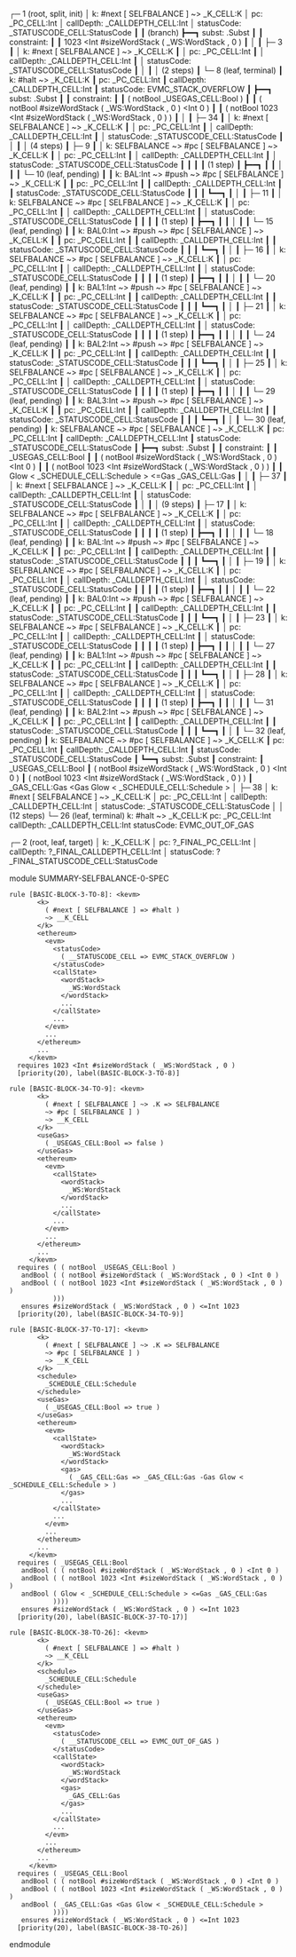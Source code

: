
┌─ 1 (root, split, init)
│   k: #next [ SELFBALANCE ] ~> _K_CELL:K
│   pc: _PC_CELL:Int
│   callDepth: _CALLDEPTH_CELL:Int
│   statusCode: _STATUSCODE_CELL:StatusCode
┃
┃ (branch)
┣━━┓ subst: .Subst
┃  ┃ constraint:
┃  ┃     1023 <Int #sizeWordStack ( _WS:WordStack , 0 )
┃  │
┃  ├─ 3
┃  │   k: #next [ SELFBALANCE ] ~> _K_CELL:K
┃  │   pc: _PC_CELL:Int
┃  │   callDepth: _CALLDEPTH_CELL:Int
┃  │   statusCode: _STATUSCODE_CELL:StatusCode
┃  │
┃  │  (2 steps)
┃  └─ 8 (leaf, terminal)
┃      k: #halt ~> _K_CELL:K
┃      pc: _PC_CELL:Int
┃      callDepth: _CALLDEPTH_CELL:Int
┃      statusCode: EVMC_STACK_OVERFLOW
┃
┣━━┓ subst: .Subst
┃  ┃ constraint:
┃  ┃     ( notBool _USEGAS_CELL:Bool )
┃  ┃     ( notBool #sizeWordStack ( _WS:WordStack , 0 ) <Int 0 )
┃  ┃     ( notBool 1023 <Int #sizeWordStack ( _WS:WordStack , 0 ) )
┃  │
┃  ├─ 34
┃  │   k: #next [ SELFBALANCE ] ~> _K_CELL:K
┃  │   pc: _PC_CELL:Int
┃  │   callDepth: _CALLDEPTH_CELL:Int
┃  │   statusCode: _STATUSCODE_CELL:StatusCode
┃  │
┃  │  (4 steps)
┃  ├─ 9
┃  │   k: SELFBALANCE ~> #pc [ SELFBALANCE ] ~> _K_CELL:K
┃  │   pc: _PC_CELL:Int
┃  │   callDepth: _CALLDEPTH_CELL:Int
┃  │   statusCode: _STATUSCODE_CELL:StatusCode
┃  ┃
┃  ┃ (1 step)
┃  ┣━━┓
┃  ┃  │
┃  ┃  └─ 10 (leaf, pending)
┃  ┃      k: BAL:Int ~> #push ~> #pc [ SELFBALANCE ] ~> _K_CELL:K
┃  ┃      pc: _PC_CELL:Int
┃  ┃      callDepth: _CALLDEPTH_CELL:Int
┃  ┃      statusCode: _STATUSCODE_CELL:StatusCode
┃  ┃
┃  ┗━━┓
┃     │
┃     ├─ 11
┃     │   k: SELFBALANCE ~> #pc [ SELFBALANCE ] ~> _K_CELL:K
┃     │   pc: _PC_CELL:Int
┃     │   callDepth: _CALLDEPTH_CELL:Int
┃     │   statusCode: _STATUSCODE_CELL:StatusCode
┃     ┃
┃     ┃ (1 step)
┃     ┣━━┓
┃     ┃  │
┃     ┃  └─ 15 (leaf, pending)
┃     ┃      k: BAL0:Int ~> #push ~> #pc [ SELFBALANCE ] ~> _K_CELL:K
┃     ┃      pc: _PC_CELL:Int
┃     ┃      callDepth: _CALLDEPTH_CELL:Int
┃     ┃      statusCode: _STATUSCODE_CELL:StatusCode
┃     ┃
┃     ┗━━┓
┃        │
┃        ├─ 16
┃        │   k: SELFBALANCE ~> #pc [ SELFBALANCE ] ~> _K_CELL:K
┃        │   pc: _PC_CELL:Int
┃        │   callDepth: _CALLDEPTH_CELL:Int
┃        │   statusCode: _STATUSCODE_CELL:StatusCode
┃        ┃
┃        ┃ (1 step)
┃        ┣━━┓
┃        ┃  │
┃        ┃  └─ 20 (leaf, pending)
┃        ┃      k: BAL1:Int ~> #push ~> #pc [ SELFBALANCE ] ~> _K_CELL:K
┃        ┃      pc: _PC_CELL:Int
┃        ┃      callDepth: _CALLDEPTH_CELL:Int
┃        ┃      statusCode: _STATUSCODE_CELL:StatusCode
┃        ┃
┃        ┗━━┓
┃           │
┃           ├─ 21
┃           │   k: SELFBALANCE ~> #pc [ SELFBALANCE ] ~> _K_CELL:K
┃           │   pc: _PC_CELL:Int
┃           │   callDepth: _CALLDEPTH_CELL:Int
┃           │   statusCode: _STATUSCODE_CELL:StatusCode
┃           ┃
┃           ┃ (1 step)
┃           ┣━━┓
┃           ┃  │
┃           ┃  └─ 24 (leaf, pending)
┃           ┃      k: BAL2:Int ~> #push ~> #pc [ SELFBALANCE ] ~> _K_CELL:K
┃           ┃      pc: _PC_CELL:Int
┃           ┃      callDepth: _CALLDEPTH_CELL:Int
┃           ┃      statusCode: _STATUSCODE_CELL:StatusCode
┃           ┃
┃           ┗━━┓
┃              │
┃              ├─ 25
┃              │   k: SELFBALANCE ~> #pc [ SELFBALANCE ] ~> _K_CELL:K
┃              │   pc: _PC_CELL:Int
┃              │   callDepth: _CALLDEPTH_CELL:Int
┃              │   statusCode: _STATUSCODE_CELL:StatusCode
┃              ┃
┃              ┃ (1 step)
┃              ┣━━┓
┃              ┃  │
┃              ┃  └─ 29 (leaf, pending)
┃              ┃      k: BAL3:Int ~> #push ~> #pc [ SELFBALANCE ] ~> _K_CELL:K
┃              ┃      pc: _PC_CELL:Int
┃              ┃      callDepth: _CALLDEPTH_CELL:Int
┃              ┃      statusCode: _STATUSCODE_CELL:StatusCode
┃              ┃
┃              ┗━━┓
┃                 │
┃                 └─ 30 (leaf, pending)
┃                     k: SELFBALANCE ~> #pc [ SELFBALANCE ] ~> _K_CELL:K
┃                     pc: _PC_CELL:Int
┃                     callDepth: _CALLDEPTH_CELL:Int
┃                     statusCode: _STATUSCODE_CELL:StatusCode
┃
┣━━┓ subst: .Subst
┃  ┃ constraint:
┃  ┃     _USEGAS_CELL:Bool
┃  ┃     ( notBool #sizeWordStack ( _WS:WordStack , 0 ) <Int 0 )
┃  ┃     ( notBool 1023 <Int #sizeWordStack ( _WS:WordStack , 0 ) )
┃  ┃     Glow < _SCHEDULE_CELL:Schedule > <=Gas _GAS_CELL:Gas
┃  │
┃  ├─ 37
┃  │   k: #next [ SELFBALANCE ] ~> _K_CELL:K
┃  │   pc: _PC_CELL:Int
┃  │   callDepth: _CALLDEPTH_CELL:Int
┃  │   statusCode: _STATUSCODE_CELL:StatusCode
┃  │
┃  │  (9 steps)
┃  ├─ 17
┃  │   k: SELFBALANCE ~> #pc [ SELFBALANCE ] ~> _K_CELL:K
┃  │   pc: _PC_CELL:Int
┃  │   callDepth: _CALLDEPTH_CELL:Int
┃  │   statusCode: _STATUSCODE_CELL:StatusCode
┃  ┃
┃  ┃ (1 step)
┃  ┣━━┓
┃  ┃  │
┃  ┃  └─ 18 (leaf, pending)
┃  ┃      k: BAL:Int ~> #push ~> #pc [ SELFBALANCE ] ~> _K_CELL:K
┃  ┃      pc: _PC_CELL:Int
┃  ┃      callDepth: _CALLDEPTH_CELL:Int
┃  ┃      statusCode: _STATUSCODE_CELL:StatusCode
┃  ┃
┃  ┗━━┓
┃     │
┃     ├─ 19
┃     │   k: SELFBALANCE ~> #pc [ SELFBALANCE ] ~> _K_CELL:K
┃     │   pc: _PC_CELL:Int
┃     │   callDepth: _CALLDEPTH_CELL:Int
┃     │   statusCode: _STATUSCODE_CELL:StatusCode
┃     ┃
┃     ┃ (1 step)
┃     ┣━━┓
┃     ┃  │
┃     ┃  └─ 22 (leaf, pending)
┃     ┃      k: BAL0:Int ~> #push ~> #pc [ SELFBALANCE ] ~> _K_CELL:K
┃     ┃      pc: _PC_CELL:Int
┃     ┃      callDepth: _CALLDEPTH_CELL:Int
┃     ┃      statusCode: _STATUSCODE_CELL:StatusCode
┃     ┃
┃     ┗━━┓
┃        │
┃        ├─ 23
┃        │   k: SELFBALANCE ~> #pc [ SELFBALANCE ] ~> _K_CELL:K
┃        │   pc: _PC_CELL:Int
┃        │   callDepth: _CALLDEPTH_CELL:Int
┃        │   statusCode: _STATUSCODE_CELL:StatusCode
┃        ┃
┃        ┃ (1 step)
┃        ┣━━┓
┃        ┃  │
┃        ┃  └─ 27 (leaf, pending)
┃        ┃      k: BAL1:Int ~> #push ~> #pc [ SELFBALANCE ] ~> _K_CELL:K
┃        ┃      pc: _PC_CELL:Int
┃        ┃      callDepth: _CALLDEPTH_CELL:Int
┃        ┃      statusCode: _STATUSCODE_CELL:StatusCode
┃        ┃
┃        ┗━━┓
┃           │
┃           ├─ 28
┃           │   k: SELFBALANCE ~> #pc [ SELFBALANCE ] ~> _K_CELL:K
┃           │   pc: _PC_CELL:Int
┃           │   callDepth: _CALLDEPTH_CELL:Int
┃           │   statusCode: _STATUSCODE_CELL:StatusCode
┃           ┃
┃           ┃ (1 step)
┃           ┣━━┓
┃           ┃  │
┃           ┃  └─ 31 (leaf, pending)
┃           ┃      k: BAL2:Int ~> #push ~> #pc [ SELFBALANCE ] ~> _K_CELL:K
┃           ┃      pc: _PC_CELL:Int
┃           ┃      callDepth: _CALLDEPTH_CELL:Int
┃           ┃      statusCode: _STATUSCODE_CELL:StatusCode
┃           ┃
┃           ┗━━┓
┃              │
┃              └─ 32 (leaf, pending)
┃                  k: SELFBALANCE ~> #pc [ SELFBALANCE ] ~> _K_CELL:K
┃                  pc: _PC_CELL:Int
┃                  callDepth: _CALLDEPTH_CELL:Int
┃                  statusCode: _STATUSCODE_CELL:StatusCode
┃
┗━━┓ subst: .Subst
   ┃ constraint:
   ┃     _USEGAS_CELL:Bool
   ┃     ( notBool #sizeWordStack ( _WS:WordStack , 0 ) <Int 0 )
   ┃     ( notBool 1023 <Int #sizeWordStack ( _WS:WordStack , 0 ) )
   ┃     _GAS_CELL:Gas <Gas Glow < _SCHEDULE_CELL:Schedule >
   │
   ├─ 38
   │   k: #next [ SELFBALANCE ] ~> _K_CELL:K
   │   pc: _PC_CELL:Int
   │   callDepth: _CALLDEPTH_CELL:Int
   │   statusCode: _STATUSCODE_CELL:StatusCode
   │
   │  (12 steps)
   └─ 26 (leaf, terminal)
       k: #halt ~> _K_CELL:K
       pc: _PC_CELL:Int
       callDepth: _CALLDEPTH_CELL:Int
       statusCode: EVMC_OUT_OF_GAS


┌─ 2 (root, leaf, target)
│   k: _K_CELL:K
│   pc: ?_FINAL_PC_CELL:Int
│   callDepth: ?_FINAL_CALLDEPTH_CELL:Int
│   statusCode: ?_FINAL_STATUSCODE_CELL:StatusCode



module SUMMARY-SELFBALANCE-0-SPEC
    
    
    rule [BASIC-BLOCK-3-TO-8]: <kevm>
           <k>
             ( #next [ SELFBALANCE ] => #halt )
             ~> __K_CELL
           </k>
           <ethereum>
             <evm>
               <statusCode>
                 ( __STATUSCODE_CELL => EVMC_STACK_OVERFLOW )
               </statusCode>
               <callState>
                 <wordStack>
                   _WS:WordStack
                 </wordStack>
                 ...
               </callState>
               ...
             </evm>
             ...
           </ethereum>
           ...
         </kevm>
      requires 1023 <Int #sizeWordStack ( _WS:WordStack , 0 )
      [priority(20), label(BASIC-BLOCK-3-TO-8)]
    
    rule [BASIC-BLOCK-34-TO-9]: <kevm>
           <k>
             ( #next [ SELFBALANCE ] ~> .K => SELFBALANCE
             ~> #pc [ SELFBALANCE ] )
             ~> __K_CELL
           </k>
           <useGas>
             ( _USEGAS_CELL:Bool => false )
           </useGas>
           <ethereum>
             <evm>
               <callState>
                 <wordStack>
                   _WS:WordStack
                 </wordStack>
                 ...
               </callState>
               ...
             </evm>
             ...
           </ethereum>
           ...
         </kevm>
      requires ( ( notBool _USEGAS_CELL:Bool )
       andBool ( ( notBool #sizeWordStack ( _WS:WordStack , 0 ) <Int 0 )
       andBool ( ( notBool 1023 <Int #sizeWordStack ( _WS:WordStack , 0 ) )
               )))
       ensures #sizeWordStack ( _WS:WordStack , 0 ) <=Int 1023
      [priority(20), label(BASIC-BLOCK-34-TO-9)]
    
    rule [BASIC-BLOCK-37-TO-17]: <kevm>
           <k>
             ( #next [ SELFBALANCE ] ~> .K => SELFBALANCE
             ~> #pc [ SELFBALANCE ] )
             ~> __K_CELL
           </k>
           <schedule>
             _SCHEDULE_CELL:Schedule
           </schedule>
           <useGas>
             ( _USEGAS_CELL:Bool => true )
           </useGas>
           <ethereum>
             <evm>
               <callState>
                 <wordStack>
                   _WS:WordStack
                 </wordStack>
                 <gas>
                   ( _GAS_CELL:Gas => _GAS_CELL:Gas -Gas Glow < _SCHEDULE_CELL:Schedule > )
                 </gas>
                 ...
               </callState>
               ...
             </evm>
             ...
           </ethereum>
           ...
         </kevm>
      requires ( _USEGAS_CELL:Bool
       andBool ( ( notBool #sizeWordStack ( _WS:WordStack , 0 ) <Int 0 )
       andBool ( ( notBool 1023 <Int #sizeWordStack ( _WS:WordStack , 0 ) )
       andBool ( Glow < _SCHEDULE_CELL:Schedule > <=Gas _GAS_CELL:Gas
               ))))
       ensures #sizeWordStack ( _WS:WordStack , 0 ) <=Int 1023
      [priority(20), label(BASIC-BLOCK-37-TO-17)]
    
    rule [BASIC-BLOCK-38-TO-26]: <kevm>
           <k>
             ( #next [ SELFBALANCE ] => #halt )
             ~> __K_CELL
           </k>
           <schedule>
             _SCHEDULE_CELL:Schedule
           </schedule>
           <useGas>
             ( _USEGAS_CELL:Bool => true )
           </useGas>
           <ethereum>
             <evm>
               <statusCode>
                 ( __STATUSCODE_CELL => EVMC_OUT_OF_GAS )
               </statusCode>
               <callState>
                 <wordStack>
                   _WS:WordStack
                 </wordStack>
                 <gas>
                   _GAS_CELL:Gas
                 </gas>
                 ...
               </callState>
               ...
             </evm>
             ...
           </ethereum>
           ...
         </kevm>
      requires ( _USEGAS_CELL:Bool
       andBool ( ( notBool #sizeWordStack ( _WS:WordStack , 0 ) <Int 0 )
       andBool ( ( notBool 1023 <Int #sizeWordStack ( _WS:WordStack , 0 ) )
       andBool ( _GAS_CELL:Gas <Gas Glow < _SCHEDULE_CELL:Schedule >
               ))))
       ensures #sizeWordStack ( _WS:WordStack , 0 ) <=Int 1023
      [priority(20), label(BASIC-BLOCK-38-TO-26)]

endmodule
